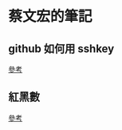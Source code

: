 # 蔡文宏的筆記


## github 如何用 sshkey

[參考](https://github.com/ccccourse/sa110a/issues/1#issuecomment-919642478)

## 紅黑數

[參考](https://github.com/ccccourse/sa110a/issues/4#issuecomment-924518052)
